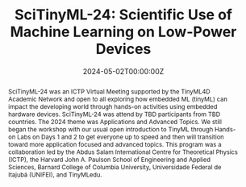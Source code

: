 ---
type: "courses"
title: "SciTinyML-24: Scientific Use of Machine Learning on Low-Power Devices"
title2: "A [TinyMLedu](https://tinymledu.org) Workshop"
position: "Co-Organizer"
semesters: "Spring/Summer 2024"
# Code used for list order
semesterCode: "24.2"
date: "2024-05-02T00:00:00Z"
subtype: "workshop" # semester, MOOC, workshop, other

# Course Overiew Abstract.
abstract: "SciTinyML-24 was an ICTP Virtual Meeting supported by the TinyML4D Academic Network and open to all exploring how embedded ML (tinyML) can impact the developing world through hands-on activities using embedded hardware devices. SciTinyML-24 was attend by TBD participants from TBD countries. The 2024 theme was Applications and Advanced Topics. We still began the workshop with our usual open introduction to TinyML through Hands-on Labs on Days 1 and 2 to get everyone up to speed and then will transition toward more application focused and advanced topics. This program was a collaboration led by the Abdus Salam International Centre for Theoretical Physics (ICTP), the Harvard John A. Paulson School of Engineering and Applied Sciences, Barnard College of Columbia University, Universidade Federal de Itajubá (UNIFEI), and TinyMLedu."

abstract2: "TinyML is a subfield of Machine Learning focused on developing models that can be executed on small, real-time, low-power, and low-cost embedded devices. This allows for new scientific applications to be developed at an extremely low cost and at large scale. TinyML represents a collaborative effort between the embedded power systems and Machine Learning communities, which traditionally have operated independently. TinyML has a significant role to play in achieving the SDGs and facilitating scientific research in areas such as environmental monitoring, physics of complex systems and energy management. The TinyML process starts with collecting data from IoT devices, then training the collected dataset to extract knowledge patterns; these patterns are then packaged into a TinyML model that considers the target microprocessor’s limited resources such as memory, processing power, and energy."

abstract3: "Workshop topics included an intorduction to (tiny)ML concepts, getting started with the hands-on TinyML examples, the tinyML development workflow, scientific applications of ML, and recent research and advanced topics in TinyML."

# Summary. An optional shortened abstract.
summary: "SciTinyML-24 was a, five day, hands-on, virtual workshop exploring how embedded ML (tinyML) can impact the developing world through hands-on activities using embedded hardware devices and exploration of advanced topics. SciTinyML-24 was attend by TBD participants from TBD countries. This program was a collaboration led by the Abdus Salam International Centre for Theoretical Physics (ICTP), the Harvard John A. Paulson School of Engineering and Applied Sciences, Barnard College of Columbia University, Universidade Federal de Itajubá (UNIFEI), and TinyMLedu."

# Roles in the course
roles:
- Co-desgined the workshop and lead coordination with partner organizations
- Co-designed and gave lectures
- Lead breakout room discussions
- Built the website

# Awards
#awards:
#- TBD

tags:
- TinyML
- STEM Education
- Artificial Intelligence

featured: false
outreach: true
projects: [TinyMLedu,OpenSTEM]

links:
- name: Website
  url: https://tinymledu.org/SciTinyML-24
# - name: "Materiality and Risk in the Age of Pervasive AI Sensors: My Session Slides"
#   url: https://tinymledu.org/SciTinyML-23/assets/slides/Day5-3-Brian-Materiality.pdf
# - name: Video
#   url: https://youtu.be/Akj9BgnaStY

# Featured image -- named `featured.jpg/png` in this folder. 
image:
  caption: ''
  focal_point: ''
  preview_only: false

---